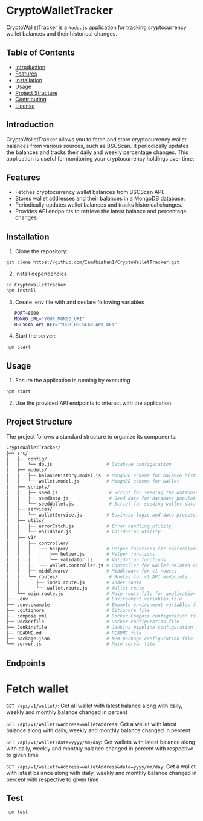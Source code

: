 # CryptoWalletTracker

CryptoWalletTracker is a `Node.js` application for tracking cryptocurrency wallet balances and their historical changes.

## Table of Contents

- [Introduction](#introduction)
- [Features](#features)
- [Installation](#installation)
- [Usage](#usage)
- [Project Structure](#project-structure)
- [Contributing](#contributing)
- [License](#license)

## Introduction

CryptoWalletTracker allows you to fetch and store cryptocurrency wallet balances from various sources, such as BSCScan. It periodically updates the balances and tracks their daily and weekly percentage changes. This application is useful for monitoring your cryptocurrency holdings over time.

## Features

- Fetches cryptocurrency wallet balances from BSCScan API.
- Stores wallet addresses and their balances in a MongoDB database.
- Periodically updates wallet balances and tracks historical changes.
- Provides API endpoints to retrieve the latest balance and percentage changes.

## Installation

1. Clone the repository:

```bash
git clone https://github.com/IamAbishan1/CryptoWalletTracker.git

```

2. Install dependencies
```bash
cd CryptoWalletTracker
npm install
```

3. Create .env file with and declare following variables
```bash
   PORT=8000 
   MONGO_URL="YOUR_MONGO_URI"
   BSCSCAN_API_KEY="YOUR_BSCSCAN_API_KEY"
```

4. Start the server:
```bash 
npm start
```

## Usage
1. Ensure the application is running by executing 
```bash 
npm start
```
2. Use the provided API endpoints to interact with the application.


## Project Structure
The project follows a standard structure to organize its components:

```bash
CryptoWalletTracker/
├── src/
│   ├── config/
│   │   └── db.js                    # Database configuration
│   ├── models/
│   │   ├── balanceHistory.model.js  # MongoDB schema for balance history
│   │   └── wallet.model.js          # MongoDB schema for wallet
│   ├── scripts/
│   │   ├── seed.js                   # Script for seeding the database
│   │   ├── seedData.js               # Seed data for database population
│   │   └── seedWallet.js             # Script for seeding wallet data
│   ├── services/
│   │   └── walletService.js         # Business logic and data processing for wallets
│   ├── utils/
│   │   ├── errorCatch.js            # Error handling utility
│   │   └── validator.js             # Validation utility
│   ├── v1/
│   │   ├── controller/
│   │   │   ├── helper/              # Helper functions for controllers
│   │   │   │   ├── helper.js        # Helper functions
│   │   │   │   └── validator.js     # Validation functions
│   │   │   └── wallet.controller.js # Controller for wallet-related operations
│   │   ├── middleware/              # Middleware for v1 routes
│   │   └── routes/                   # Routes for v1 API endpoints
│   │      ├── index.route.js        # Index route
│   │      └── wallet.route.js       # Wallet route
│   └── main.route.js                # Main route file for application entry point
├── .env                             # Environment variables file
├── .env.example                     # Example environment variables file
├── .gitignore                       # Gitignore file
├── compose.yml                      # Docker Compose configuration file
├── Dockerfile                       # Docker configuration file
├── Jenkinsfile                      # Jenkins pipeline configuration file
├── README.md                        # README file
├── package.json                     # NPM package configuration file
└── server.js                        # Main server file
```

## Endpoints

# Fetch wallet
`GET /api/v1/wallet/`: Get all wallet with latest balance along with daily, weekly and monthly balance changed in percent

`GET /api/v1/wallet?wAddress=walletAddress`: Get a wallet with latest balance along with daily, weekly and monthly balance changed in percent


`GET /api/v1/wallet?date=yyyy/mm/day`: Get wallets with latest balance along with daily, weekly and monthly balance changed in percent with respective to given time

`GET /api/v1/wallet?wAddress=walletAddress&date=yyyy/mm/day`: Get a wallet with latest balance along with daily, weekly and monthly balance changed in percent with respective to given time


## Test
```bash
npm test
```